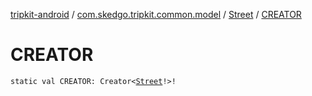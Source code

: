 [tripkit-android](../../index.md) / [com.skedgo.tripkit.common.model](../index.md) / [Street](index.md) / [CREATOR](./-c-r-e-a-t-o-r.md)

# CREATOR

`static val CREATOR: Creator<`[`Street`](index.md)`!>!`